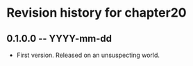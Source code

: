 # Revision history for chapter20

## 0.1.0.0 -- YYYY-mm-dd

* First version. Released on an unsuspecting world.
